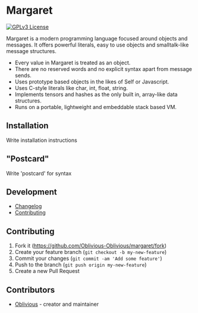 # Margaret

[![GPLv3 License](https://img.shields.io/badge/license-GPL%20v3-yellow.svg)](./COPYING)

Margaret is a modern programming language focused around objects and messages.
It offers powerful literals, easy to use objects and smalltalk-like message structures.

* Every value in Margaret is treated as an object.
* There are no reserved words and no explicit syntax apart from message sends.
* Uses prototype based objects in the likes of Self or Javascript.
* Uses C-style literals like char, int, float, string.
* Implements tensors and hashes as the only built in, array-like data structures.
* Runs on a portable, lightweight and embeddable stack based VM.

## Installation

Write installation instructions

## "Postcard"

Write 'postcard' for syntax

## Development

- [Changelog](https://github.com/Oblivious-Oblivious/margaret/blob/master/CHANGELOG.md)
- [Contributing](https://github.com/Oblivious-Oblivious/margaret/blob/master/CONTRIBUTING.md)

## Contributing

1. Fork it (<https://github.com/Oblivious-Oblivious/margaret/fork>)
2. Create your feature branch (`git checkout -b my-new-feature`)
3. Commit your changes (`git commit -am 'Add some feature'`)
4. Push to the branch (`git push origin my-new-feature`)
5. Create a new Pull Request

## Contributors

- [Oblivious](https://github.com/Oblivious-Oblivious) - creator and maintainer
